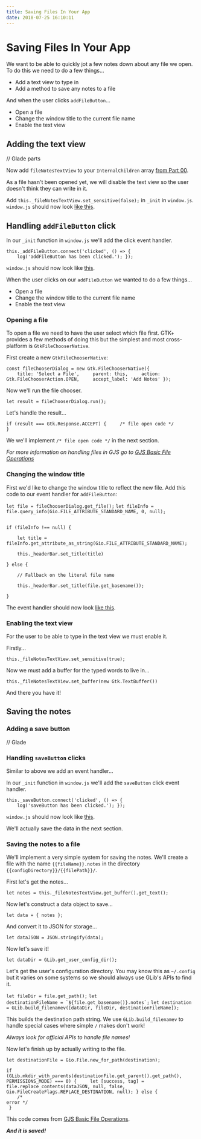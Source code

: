 ```yaml
---
title: Saving Files In Your App
date: 2018-07-25 16:10:11
---
```

# Saving Files In Your App

We want to be able to quickly jot a few notes down about any file we open. To do this we need to do a few things...

- Add a text view to type in
- Add a method to save any notes to a file

And when the user clicks `addFileButton`...

- Open a file
- Change the window title to the current file name
- Enable the text view

## Adding the text view

// Glade parts

Now add `fileNotesTextView` to your `InternalChildren` array [from Part 00]().

As a file hasn't been opened yet, we will disable the text view so the user doesn't think they can write in it.

Add `this._fileNotesTextView.set_sensitive(false);` in `_init` in `window.js`.  `window.js` should now look [like this]().

## Handling `addFileButton` click

In our `_init` function in `window.js` we'll add the click event handler.

<code>this._addFileButton.connect('clicked', () => {
&nbsp;&nbsp;&nbsp;&nbsp;log('addFileButton has been clicked.');
});</code>

`window.js` should now look like [this]().

 When the user clicks on our `addFileButton` we wanted to do a few things...
 - Open a file
 - Change the window title to the current file name
- Enable the text view

### Opening a file

To open a file we need to have the user select which file first. GTK+ provides a few methods of doing this but the simplest and most cross-platform is `GtkFileChooserNative`.

First create a new `GtkFileChooserNative`:

<code>const fileChooserDialog = new Gtk.FileChooserNative({
&nbsp;&nbsp;&nbsp;&nbsp;title: 'Select a File',
&nbsp;&nbsp;&nbsp;&nbsp;parent: this,
&nbsp;&nbsp;&nbsp;&nbsp;action: Gtk.FileChooserAction.OPEN,
&nbsp;&nbsp;&nbsp;&nbsp;accept_label: 'Add Notes'
});</code>

Now we'll run the file chooser.

`let result = fileChooserDialog.run();`

Let's handle the result...

<code>if (result === Gtk.Response.ACCEPT) {
&nbsp;&nbsp;&nbsp;&nbsp;/* file open code */
}</code>

We we'll implement `/* file open code */` in the next section.

*For more information on handling files in GJS go to [GJS Basic File Operations]()*

### Changing the window title

First we'd like to change the window title to reflect the new file. Add this code to our event handler for `addFileButton`: 

`let file = fileChooserDialog.get_file();`
`let fileInfo = file.query_info(Gio.FILE_ATTRIBUTE_STANDARD_NAME, 0, null);`

<code>
if (fileInfo !== null) {
<br />&nbsp;&nbsp;&nbsp;&nbsp;let title = fileInfo.get_attribute_as_string(Gio.FILE_ATTRIBUTE_STANDARD_NAME);
<br />&nbsp;&nbsp;&nbsp;&nbsp;this._headerBar.set_title(title)
<br />} else {
<br />&nbsp;&nbsp;&nbsp;&nbsp;// Fallback on the literal file name
<br />&nbsp;&nbsp;&nbsp;&nbsp;this._headerBar.set_title(file.get_basename());
<br />}
</code>

The event handler should now look [like this]().

### Enabling the text view

For the user to be able to type in the text view we must enable it.

Firstly...

`this._fileNotesTextView.set_sensitive(true);`

Now we must add a buffer for the typed words to live in...

`this._fileNotesTextView.set_buffer(new Gtk.TextBuffer())`

And there you have it!

## Saving the notes

### Adding a save button

// Glade

### Handling `saveButton` clicks

Similar to above we add an event handler...

In our `_init` function in `window.js` we'll add the `saveButton` click event handler.

<code>this._saveButton.connect('clicked', () => {
&nbsp;&nbsp;&nbsp;&nbsp;log('saveButton has been clicked.');
});</code>

`window.js` should now look like [this]().

We'll actually save the data in the next section.

### Saving the notes to a file

We'll implement a very simple system for saving the notes. We'll create a file with the name `{{fileName}}.notes` in the directory
`{{configDirectory}}/{{filePath}}/`.

First let's get the notes...

`let notes = this._fileNotesTextView.get_buffer().get_text();`

Now let's construct a data object to save...

`let data = { notes };`

And convert it to JSON for storage...

`let dataJSON = JSON.stringify(data);`

Now let's save it!

`let dataDir = GLib.get_user_config_dir();`

Let's get the user's configuration directory. You may know this as `~/.config` but it varies on some systems so we should always use GLib's APIs to find it.

`let fileDir = file.get_path();`
<code>let destinationFileName = \`${file.get_basename()}.notes\`;</code>
`let destination = GLib.build_filenamev([dataDir, fileDir, destinationFileName]);`

This builds the destination path string. We use `GLib.build_filenamev` to handle special cases where simple `/` makes don't work!

*Always look for official APIs to handle file names!*

Now let's finish up by actually writing to the file.

`let destinationFile = Gio.File.new_for_path(destination);`

<code>if (GLib.mkdir_with_parents(destinationFile.get_parent().get_path(), PERMISSIONS_MODE) === 0) {
     &nbsp;&nbsp;&nbsp;&nbsp;let [success, tag] = file.replace_contents(dataJSON, null, false, Gio.FileCreateFlags.REPLACE_DESTINATION, null);
 } else { <br />&nbsp;&nbsp;&nbsp;&nbsp;/* error */<br /> }</code>

This code comes from [GJS Basic File Operations]().

***And it is saved!***


